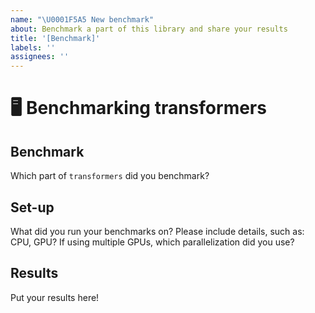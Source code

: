 ```yaml
---
name: "\U0001F5A5 New benchmark"
about: Benchmark a part of this library and share your results
title: '[Benchmark]'
labels: ''
assignees: ''
---
```


# 🖥 Benchmarking transformers

## Benchmark

Which part of `transformers` did you benchmark?

## Set-up

What did you run your benchmarks on? Please include details, such as: CPU, GPU? If using multiple GPUs, which parallelization did you use?

## Results

Put your results here!

